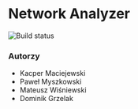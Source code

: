 # Network Analyzer

![Build status](https://travis-ci.org/dominikbrandon/network-analyzer.svg?branch=developr)

### Autorzy
* Kacper Maciejewski
* Paweł Myszkowski
* Mateusz Wiśniewski
* Dominik Grzelak